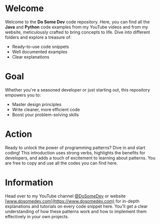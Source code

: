 # Welcome
Welcome to the **Do Some Dev** code repository. Here, you can find all the **Java** and **Python** code examples from my YouTube videos and from my website, meticulously crafted to bring concepts to life. Dive into different folders and explore a treasure of:
* Ready-to-use code snippets
* Well documented examples
* Clear explanations

# Goal
Whether you're a seasoned developer or just starting out, this repository empowers you to:
* Master design principles
* Write cleaner, more efficient code
* Boost your problem-solving skills

# Action
Ready to unlock the power of programming patterns? Dive in and start coding! This introduction uses strong verbs, highlights the benefits for developers, and adds a touch of excitement to learning about patterns. You are free to copy and use all the codes you can find here.

# Information
Head over to my YouTube channel [@DoSomeDev](https://youtube.com/@DoSomeDev) or website [www.dosomedev.com](https://www.dosomedev.com) for in-depth explanations and tutorials on every code snippet here. You'll get a clear understanding of how these patterns work and how to implement them effectively in your own projects.
